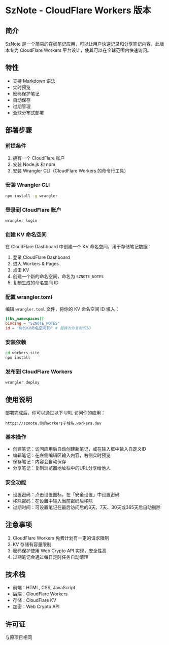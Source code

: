 # SzNote - CloudFlare Workers 版本

## 简介

SzNote 是一个简易的在线笔记应用，可以让用户快速记录和分享笔记内容。此版本专为 CloudFlare Workers 平台设计，使其可以在全球范围内快速访问。

## 特性

- 支持 Markdown 语法
- 实时预览
- 密码保护笔记
- 自动保存
- 过期管理
- 全球分布式部署

## 部署步骤

### 前提条件

1. 拥有一个 CloudFlare 账户
2. 安装 Node.js 和 npm
3. 安装 Wrangler CLI（CloudFlare Workers 的命令行工具）

### 安装 Wrangler CLI

```bash
npm install -g wrangler
```

### 登录到 CloudFlare 账户

```bash
wrangler login
```

### 创建 KV 命名空间

在 CloudFlare Dashboard 中创建一个 KV 命名空间，用于存储笔记数据：

1. 登录 CloudFlare Dashboard
2. 进入 Workers & Pages
3. 点击 KV
4. 创建一个新的命名空间，命名为 `SZNOTE_NOTES`
5. 复制生成的命名空间 ID

### 配置 wrangler.toml

编辑 `wrangler.toml` 文件，将你的 KV 命名空间 ID 填入：

```toml
[[kv_namespaces]]
binding = "SZNOTE_NOTES"
id = "你的KV命名空间ID" # 替换为你复制的ID
```

### 安装依赖

```bash
cd workers-site
npm install
```

### 发布到 CloudFlare Workers

```bash
wrangler deploy
```

## 使用说明

部署完成后，你可以通过以下 URL 访问你的应用：

```
https://sznote.你的workers子域名.workers.dev
```

### 基本操作

- 创建笔记：访问应用后自动创建新笔记，或在输入框中输入自定义ID
- 编辑笔记：在左侧编辑区输入内容，右侧实时预览
- 保存笔记：内容会自动保存
- 分享笔记：复制浏览器地址栏中的URL分享给他人

### 安全功能

- 设置密码：点击设置图标，在「安全设置」中设置密码
- 移除密码：在设置中输入当前密码后移除
- 过期时间：可设置笔记在最后访问后的3天、7天、30天或365天后自动删除

## 注意事项

1. CloudFlare Workers 免费计划有一定的请求限制
2. KV 存储有容量限制
3. 密码保护使用 Web Crypto API 实现，安全性高
4. 过期笔记会通过每日定时任务自动清理

## 技术栈

- 前端：HTML, CSS, JavaScript
- 后端：CloudFlare Workers
- 存储：CloudFlare KV
- 加密：Web Crypto API

## 许可证

与原项目相同
